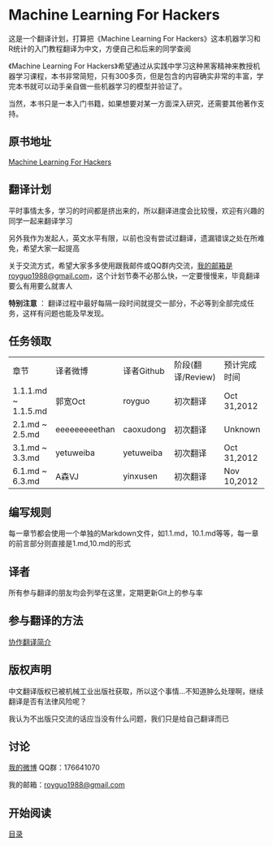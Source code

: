 Machine Learning For Hackers
===========================

这是一个翻译计划，打算把《Machine Learning For Hackers》这本机器学习和R统计的入门教程翻译为中文，方便自己和后来的同学查阅

《Machine Learning For Hackers》希望通过从实践中学习这种黑客精神来教授机器学习课程，本书非常简短，只有300多页，但是包含的内容确实非常的丰富，学完本书就可以动手亲自做一些机器学习的模型并验证了。

当然，本书只是一本入门书籍，如果想要对某一方面深入研究，还需要其他著作支持。

## 原书地址 ##
[Machine Learning For Hackers](http://vdisk.weibo.com/s/eatEe/1350873740)

## 翻译计划 ##
平时事情太多，学习的时间都是挤出来的，所以翻译进度会比较慢，欢迎有兴趣的同学一起来翻译学习

另外我作为发起人，英文水平有限，以前也没有尝试过翻译，遗漏错误之处在所难免，希望大家一起提高

关于交流方式，希望大家多多使用跟我邮件或QQ群内交流，我的邮箱是royguo1988@gmail.com，这个计划节奏不必那么快，一定要慢慢来，毕竟翻译要么有用要么就害人

**特别注意** ： 翻译过程中最好每隔一段时间就提交一部分，不必等到全部完成任务，这样有问题也能及早发现。

## 任务领取 ##
<table width="100%">
    <tr>
        <td>章节</td>
        <td>译者微博</td>
        <td>译者Github</td>
        <td>阶段(翻译/Review)</td>
        <td>预计完成时间</td>
    </tr>
    <tr>
        <td>1.1.1.md ~ 1.1.5.md</td>
        <td>郭宽Oct</td>
        <td>royguo</td>
        <td>初次翻译</td>
        <td>Oct 31,2012</td>
    </tr>
    <tr>
        <td>2.1.md ~ 2.5.md</td>
        <td>eeeeeeeeethan</td>
        <td>caoxudong</td>
        <td>初次翻译</td>
        <td>Unknown</td>
    </tr>
    <tr>
        <td>3.1.md ~ 3.3.md</td>
        <td>yetuweiba</td>
        <td>yetuweiba</td>
        <td>初次翻译</td>
        <td>Oct 31,2012</td>
    </tr>
    <tr>
        <td>6.1.md ~ 6.3.md</td>
        <td>A森VJ</td>
        <td>yinxusen</td>
        <td>初次翻译</td>
        <td>Nov 10,2012</td>
    </tr>
</table>


## 编写规则 ##
每一章节都会使用一个单独的Markdown文件，如1.1.md，10.1.md等等，每一章的前言部分则直接是1.md,10.md的形式

## 译者 ##
所有参与翻译的朋友均会列举在这里，定期更新Git上的参与率

## 参与翻译的方法 ##
[协作翻译简介](<https://github.com/royguo/ml_hackers/blob/master/collaboration.md>)

## 版权声明 ##
中文翻译版权已被机械工业出版社获取，所以这个事情...不知道肿么处理啊，继续翻译是否有法律风险呢？

我认为不出版只交流的话应当没有什么问题，我们只是给自己翻译而已


## 讨论 ##
[我的微博](http://weibo.com/royguo1988)
QQ群：176641070

我的邮箱：royguo1988@gmail.com

## 开始阅读 ##

[目录](<https://github.com/royguo/ml_hackers/blob/master/list.md>)